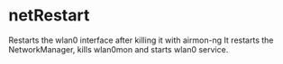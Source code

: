 # netRestart
Restarts the wlan0 interface after killing it with airmon-ng
It restarts the NetworkManager, kills wlan0mon and starts wlan0 service.
